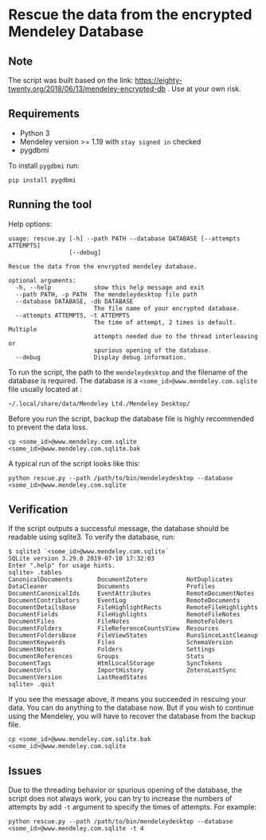 # Rescue the data from the encrypted Mendeley Database
## Note
The script was built based on the link: https://eighty-twenty.org/2018/06/13/mendeley-encrypted-db . Use at your own risk.
## Requirements
* Python 3
* Mendeley version >= 1.19 with `stay signed in` checked
* pygdbmi

To install `pygdbmi` run:
```
pip install pygdbmi
```

## Running the tool
Help options:
```
usage: rescue.py [-h] --path PATH --database DATABASE [--attempts ATTEMPTS]
                 [--debug]

Rescue the data from the envrypted mendeley database.

optional arguments:
  -h, --help            show this help message and exit
  --path PATH, -p PATH  The mendeleydesktop file path
  --database DATABASE, -db DATABASE
                        The file name of your encrypted database.
  --attempts ATTEMPTS, -t ATTEMPTS
                        The time of attempt, 2 times is default. Multiple
                        attempts needed due to the thread interleaving or
                        spurious opening of the database.
  --debug               Display debug information.
```
To run the script, the path to the `mendeleydesktop` and the filename of the database is required. The database is a `<some_id>@www.mendeley.com.sqlite` file usually located at :
```
~/.local/share/data/Mendeley Ltd./Mendeley Desktop/
```
Before you run the script, backup the database file is highly recommended to prevent the data loss.
```
cp <some_id>@www.mendeley.com.sqlite <some_id>@www.mendeley.com.sqlite.bak
```
A typical run of the script looks like this:
```
python rescue.py --path /path/to/bin/mendeleydesktop --database <some_id>@www.mendeley.com.sqlite
```

## Verification
If the script outputs a successful message, the database should be readable using sqlite3. To verify the database, run:
```
$ sqlite3 `<some_id>@www.mendeley.com.sqlite`
SQLite version 3.29.0 2019-07-10 17:32:03
Enter ".help" for usage hints.
sqlite> .tables
CanonicalDocuments       DocumentZotero           NotDuplicates          
DataCleaner              Documents                Profiles               
DocumentCanonicalIds     EventAttributes          RemoteDocumentNotes    
DocumentContributors     EventLog                 RemoteDocuments        
DocumentDetailsBase      FileHighlightRects       RemoteFileHighlights   
DocumentFields           FileHighlights           RemoteFileNotes        
DocumentFiles            FileNotes                RemoteFolders          
DocumentFolders          FileReferenceCountsView  Resources              
DocumentFoldersBase      FileViewStates           RunsSinceLastCleanup   
DocumentKeywords         Files                    SchemaVersion          
DocumentNotes            Folders                  Settings               
DocumentReferences       Groups                   Stats                  
DocumentTags             HtmlLocalStorage         SyncTokens             
DocumentUrls             ImportHistory            ZoteroLastSync         
DocumentVersion          LastReadStates         
sqlite> .quit
```
If you see the message above, it means you succeeded in rescuing your data. You can do anything to the database now. But if you wish to continue using the Mendeley, you will have to recover the database from the backup file.
```
cp <some_id>@www.mendeley.com.sqlite.bak <some_id>@www.mendeley.com.sqlite
```

## Issues
Due to the threading behavior or spurious opening of the database, the script does not always work, you can try to increase the numbers of attempts by add `-t` argument to specify the times of attempts. For example:
```
python rescue.py --path /path/to/bin/mendeleydesktop --database <some_id>@www.mendeley.com.sqlite -t 4
```
